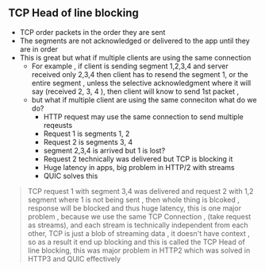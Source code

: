 ## TCP Head of line blocking
- TCP order packets in the order they are sent
- The segments are not acknowledged or delivered to the app until they are in order
- This is great but what if multiple clients are using the same connection
  - For example , if client is sending segment 1,2,3,4 and server received only 2,3,4 then client has to resend the segment 1, or the entire segment , unless the selective acknowledgment where it will say (received 2, 3, 4 ), then client will know to send 1st packet ,
  - but what if multiple client are using the same conneciton what do we do?
    - HTTP request may use the same connection to send multiple reqeusts
    - Request 1 is segments 1, 2
    - Request 2 is segments 3, 4
    - segment 2,3,4 is arrived but 1 is lost?
    - Request 2 technically was delivered but TCP is blocking it
    - Huge latency in apps, big problem in HTTP/2 with streams
    - QUIC solves this
   

> TCP request 1 with segment 3,4 was delivered and request 2 with 1,2 segment where 1 is not being sent , then whole thing is blcoked , response will be blocked and thus huge latency, this is one major problem , because we use the same TCP Connection , (take request as streams), and each stream is technically independent from each other, TCP is just a blob of streaming data , it doesn't have context , so as a result it end up blocking and this is called the TCP Head of line blocking, this was major problem in HTTP2 which was solved in HTTP3 and QUIC effectively 
